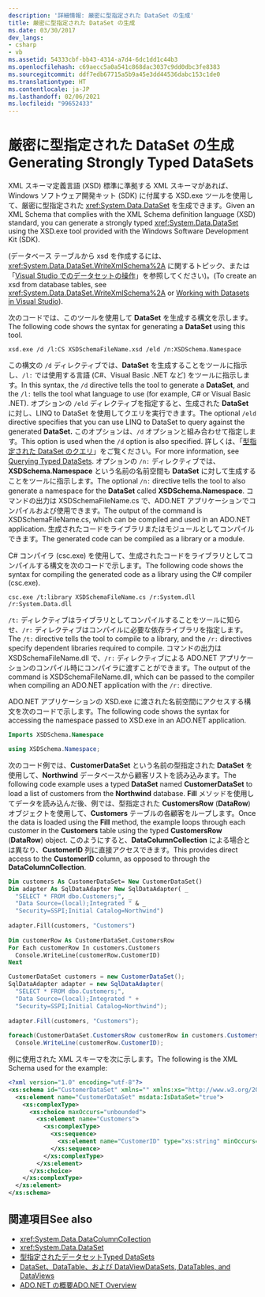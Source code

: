 ```yaml
---
description: '詳細情報: 厳密に型指定された DataSet の生成'
title: 厳密に型指定された DataSet の生成
ms.date: 03/30/2017
dev_langs:
- csharp
- vb
ms.assetid: 54333cbf-bb43-4314-a7d4-6dc1dd1c44b3
ms.openlocfilehash: c69aecc5a0a541c868dac3037c9dd0dbc3fe8383
ms.sourcegitcommit: ddf7edb67715a5b9a45e3dd44536dabc153c1de0
ms.translationtype: HT
ms.contentlocale: ja-JP
ms.lasthandoff: 02/06/2021
ms.locfileid: "99652433"
---
```

# <a name="generating-strongly-typed-datasets"></a><span data-ttu-id="ce568-103">厳密に型指定された DataSet の生成</span><span class="sxs-lookup"><span data-stu-id="ce568-103">Generating Strongly Typed DataSets</span></span>

<span data-ttu-id="ce568-104">XML スキーマ定義言語 (XSD) 標準に準拠する XML スキーマがあれば、Windows ソフトウェア開発キット (SDK) に付属する XSD.exe ツールを使用して、厳密に型指定された <xref:System.Data.DataSet> を生成できます。</span><span class="sxs-lookup"><span data-stu-id="ce568-104">Given an XML Schema that complies with the XML Schema definition language (XSD) standard, you can generate a strongly typed <xref:System.Data.DataSet> using the XSD.exe tool provided with the Windows Software Development Kit (SDK).</span></span>  
  
 <span data-ttu-id="ce568-105">(データベース テーブルから xsd を作成するには、<xref:System.Data.DataSet.WriteXmlSchema%2A> に関するトピック、または「[Visual Studio でのデータセットの操作](/visualstudio/data-tools/dataset-tools-in-visual-studio)」を参照してください)。</span><span class="sxs-lookup"><span data-stu-id="ce568-105">(To create an xsd from database tables, see <xref:System.Data.DataSet.WriteXmlSchema%2A> or [Working with Datasets in Visual Studio](/visualstudio/data-tools/dataset-tools-in-visual-studio)).</span></span>  
  
 <span data-ttu-id="ce568-106">次のコードでは、このツールを使用して **DataSet** を生成する構文を示します。</span><span class="sxs-lookup"><span data-stu-id="ce568-106">The following code shows the syntax for generating a **DataSet** using this tool.</span></span>  
  
```console  
xsd.exe /d /l:CS XSDSchemaFileName.xsd /eld /n:XSDSchema.Namespace  
```  
  
 <span data-ttu-id="ce568-107">この構文の `/d` ディレクティブでは、**DataSet** を生成することをツールに指示し、`/l:` では使用する言語 (C#、Visual Basic .NET など) をツールに指示します。</span><span class="sxs-lookup"><span data-stu-id="ce568-107">In this syntax, the `/d` directive tells the tool to generate a **DataSet**, and the `/l:` tells the tool what language to use (for example, C# or Visual Basic .NET).</span></span> <span data-ttu-id="ce568-108">オプションの `/eld` ディレクティブを指定すると、生成された **DataSet** に対し、LINQ to DataSet を使用してクエリを実行できます。</span><span class="sxs-lookup"><span data-stu-id="ce568-108">The optional `/eld` directive specifies that you can use LINQ to DataSet to query against the generated **DataSet.**</span></span> <span data-ttu-id="ce568-109">このオプションは、`/d` オプションと組み合わせて指定します。</span><span class="sxs-lookup"><span data-stu-id="ce568-109">This option is used when the `/d` option is also specified.</span></span> <span data-ttu-id="ce568-110">詳しくは、「[型指定された DataSet のクエリ](../querying-typed-datasets.md)」をご覧ください。</span><span class="sxs-lookup"><span data-stu-id="ce568-110">For more information, see [Querying Typed DataSets](../querying-typed-datasets.md).</span></span> <span data-ttu-id="ce568-111">オプションの `/n:` ディレクティブでは、**XSDSchema.Namespace** という名前の名前空間も **DataSet** に対して生成することをツールに指示します。</span><span class="sxs-lookup"><span data-stu-id="ce568-111">The optional `/n:` directive tells the tool to also generate a namespace for the **DataSet** called **XSDSchema.Namespace**.</span></span> <span data-ttu-id="ce568-112">コマンドの出力は XSDSchemaFileName.cs で、ADO.NET アプリケーションでコンパイルおよび使用できます。</span><span class="sxs-lookup"><span data-stu-id="ce568-112">The output of the command is XSDSchemaFileName.cs, which can be compiled and used in an ADO.NET application.</span></span> <span data-ttu-id="ce568-113">生成されたコードをライブラリまたはモジュールとしてコンパイルできます。</span><span class="sxs-lookup"><span data-stu-id="ce568-113">The generated code can be compiled as a library or a module.</span></span>  
  
 <span data-ttu-id="ce568-114">C# コンパイラ (csc.exe) を使用して、生成されたコードをライブラリとしてコンパイルする構文を次のコードで示します。</span><span class="sxs-lookup"><span data-stu-id="ce568-114">The following code shows the syntax for compiling the generated code as a library using the C# compiler (csc.exe).</span></span>  
  
```console  
csc.exe /t:library XSDSchemaFileName.cs /r:System.dll /r:System.Data.dll  
```  
  
 <span data-ttu-id="ce568-115">`/t:` ディレクティブはライブラリとしてコンパイルすることをツールに知らせ、`/r:` ディレクティブはコンパイルに必要な依存ライブラリを指定します。</span><span class="sxs-lookup"><span data-stu-id="ce568-115">The `/t:` directive tells the tool to compile to a library, and the `/r:` directives specify dependent libraries required to compile.</span></span> <span data-ttu-id="ce568-116">コマンドの出力は XSDSchemaFileName.dll で、`/r:` ディレクティブによる ADO.NET アプリケーションのコンパイル時にコンパイラに渡すことができます。</span><span class="sxs-lookup"><span data-stu-id="ce568-116">The output of the command is XSDSchemaFileName.dll, which can be passed to the compiler when compiling an ADO.NET application with the `/r:` directive.</span></span>  
  
 <span data-ttu-id="ce568-117">ADO.NET アプリケーションの XSD.exe に渡された名前空間にアクセスする構文を次のコードで示します。</span><span class="sxs-lookup"><span data-stu-id="ce568-117">The following code shows the syntax for accessing the namespace passed to XSD.exe in an ADO.NET application.</span></span>  
  
```vb  
Imports XSDSchema.Namespace  
```  
  
```csharp  
using XSDSchema.Namespace;  
```  
  
 <span data-ttu-id="ce568-118">次のコード例では、**CustomerDataSet** という名前の型指定された **DataSet** を使用して、**Northwind** データベースから顧客リストを読み込みます。</span><span class="sxs-lookup"><span data-stu-id="ce568-118">The following code example uses a typed **DataSet** named **CustomerDataSet** to load a list of customers from the **Northwind** database.</span></span> <span data-ttu-id="ce568-119">**Fill** メソッドを使用してデータを読み込んだ後、例では、型指定された **CustomersRow** (**DataRow**) オブジェクトを使用して、**Customers** テーブルの各顧客をループします。</span><span class="sxs-lookup"><span data-stu-id="ce568-119">Once the data is loaded using the **Fill** method, the example loops through each customer in the **Customers** table using the typed **CustomersRow** (**DataRow**) object.</span></span> <span data-ttu-id="ce568-120">このようにすると、**DataColumnCollection** による場合とは異なり、**CustomerID** 列に直接アクセスできます。</span><span class="sxs-lookup"><span data-stu-id="ce568-120">This provides direct access to the **CustomerID** column, as opposed to through the **DataColumnCollection**.</span></span>  
  
```vb  
Dim customers As CustomerDataSet= New CustomerDataSet()  
Dim adapter As SqlDataAdapter New SqlDataAdapter( _  
  "SELECT * FROM dbo.Customers;", _  
  "Data Source=(local);Integrated " & _  
  "Security=SSPI;Initial Catalog=Northwind")  
  
adapter.Fill(customers, "Customers")  
  
Dim customerRow As CustomerDataSet.CustomersRow  
For Each customerRow In customers.Customers  
  Console.WriteLine(customerRow.CustomerID)  
Next  
```  
  
```csharp  
CustomerDataSet customers = new CustomerDataSet();  
SqlDataAdapter adapter = new SqlDataAdapter(  
  "SELECT * FROM dbo.Customers;",  
  "Data Source=(local);Integrated " +  
  "Security=SSPI;Initial Catalog=Northwind");  
  
adapter.Fill(customers, "Customers");  
  
foreach(CustomerDataSet.CustomersRow customerRow in customers.Customers)  
  Console.WriteLine(customerRow.CustomerID);  
```  
  
 <span data-ttu-id="ce568-121">例に使用された XML スキーマを次に示します。</span><span class="sxs-lookup"><span data-stu-id="ce568-121">The following is the XML Schema used for the example:</span></span>
  
```xml  
<?xml version="1.0" encoding="utf-8"?>  
<xs:schema id="CustomerDataSet" xmlns="" xmlns:xs="http://www.w3.org/2001/XMLSchema" xmlns:msdata="urn:schemas-microsoft-com:xml-msdata">  
  <xs:element name="CustomerDataSet" msdata:IsDataSet="true">  
    <xs:complexType>  
      <xs:choice maxOccurs="unbounded">  
        <xs:element name="Customers">  
          <xs:complexType>  
            <xs:sequence>  
              <xs:element name="CustomerID" type="xs:string" minOccurs="0" />  
            </xs:sequence>  
          </xs:complexType>  
        </xs:element>  
      </xs:choice>  
    </xs:complexType>  
  </xs:element>  
</xs:schema>  
```  
  
## <a name="see-also"></a><span data-ttu-id="ce568-122">関連項目</span><span class="sxs-lookup"><span data-stu-id="ce568-122">See also</span></span>

- <xref:System.Data.DataColumnCollection>
- <xref:System.Data.DataSet>
- [<span data-ttu-id="ce568-123">型指定されたデータセット</span><span class="sxs-lookup"><span data-stu-id="ce568-123">Typed DataSets</span></span>](typed-datasets.md)
- [<span data-ttu-id="ce568-124">DataSet、DataTable、および DataView</span><span class="sxs-lookup"><span data-stu-id="ce568-124">DataSets, DataTables, and DataViews</span></span>](index.md)
- [<span data-ttu-id="ce568-125">ADO.NET の概要</span><span class="sxs-lookup"><span data-stu-id="ce568-125">ADO.NET Overview</span></span>](../ado-net-overview.md)

